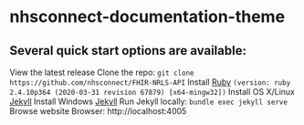 # nhsconnect-documentation-theme

## Several quick start options are available:

View the latest release
Clone the repo: `git clone https://github.com/nhsconnect/FHIR-NRLS-API`
Install [Ruby](https://www.ruby-lang.org/en/documentation/installation/#homebrew) `(version: ruby 2.4.10p364 (2020-03-31 revision 67879) [x64-mingw32])`
Install OS X/Linux [Jekyll](https://jekyllrb.com/docs/installation/)
Install Windows [Jekyll](https://jekyllrb.com/docs/windows/)
Run Jekyll locally: `bundle exec jekyll serve`
Browse website Browser: http://localhost:4005